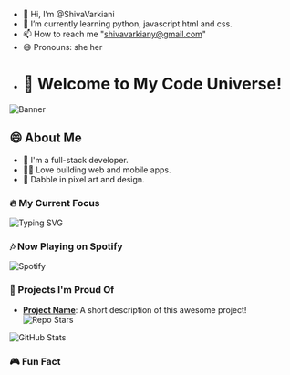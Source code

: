 - 👋 Hi, I’m @ShivaVarkiani
- 🌱 I’m currently learning python, javascript html and css.
- 📫 How to reach me "shivavarkiany@gmail.com"
- 😄 Pronouns: she her
- # 👾 Welcome to My Code Universe!

![Banner](https://example.com/banner.gif)

## 😄 About Me

- 🚀 I'm a full-stack developer.
- 🧑‍💻 Love building web and mobile apps.
- 🎨 Dabble in pixel art and design.

### 🔥 My Current Focus

![Typing SVG](https://readme-typing-svg.herokuapp.com/?lines=React+and+TypeScript+Enthusiast;Building+Cool+Projects+for+Fun)

### 🎶 Now Playing on Spotify

![Spotify](https://spotify-github-profile.vercel.app/api/view?uid=yourusername&cover_image=true&theme=default)

### 💼 Projects I'm Proud Of

- [**Project Name**](https://github.com/yourusername/projectname): A short description of this awesome project! ![Repo Stars](https://img.shields.io/github/stars/yourusername/projectname?style=social)

![GitHub Stats](https://github-readme-stats.vercel.app/api?username=yourusername&show_icons=true&theme=radical)

### 🎮 Fun Fact



<!---
ShivaVarkiani/ShivaVarkiani is a ✨ special ✨ repository because its `README.md` (this file) appears on your GitHub profile.
You can click the Preview link to take a look at your changes.
--->
